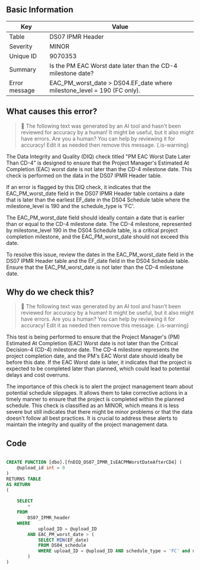 ## Basic Information
| Key         | Value          |
|-------------|----------------|
| Table       | DS07 IPMR Header |
| Severity    | MINOR |
| Unique ID   | 9070353   |
| Summary     | Is the PM EAC Worst date later than the CD-4 milestone date? |
| Error message | EAC_PM_worst_date > DS04.EF_date where milestone_level = 190 (FC only). |

## What causes this error?

> :robot: The following text was generated by an AI tool and hasn't been reviewed for accuracy by a human! It might be useful, but it also might have errors. Are you a human? You can help by reviewing it for accuracy! Edit it as needed then remove this message.
{.is-warning}

The Data Integrity and Quality (DIQ) check titled "PM EAC Worst Date Later Than CD-4" is designed to ensure that the Project Manager's Estimated At Completion (EAC) worst date is not later than the CD-4 milestone date. This check is performed on the data in the DS07 IPMR Header table.

If an error is flagged by this DIQ check, it indicates that the EAC_PM_worst_date field in the DS07 IPMR Header table contains a date that is later than the earliest EF_date in the DS04 Schedule table where the milestone_level is 190 and the schedule_type is 'FC'. 

The EAC_PM_worst_date field should ideally contain a date that is earlier than or equal to the CD-4 milestone date. The CD-4 milestone, represented by milestone_level 190 in the DS04 Schedule table, is a critical project completion milestone, and the EAC_PM_worst_date should not exceed this date.

To resolve this issue, review the dates in the EAC_PM_worst_date field in the DS07 IPMR Header table and the EF_date field in the DS04 Schedule table. Ensure that the EAC_PM_worst_date is not later than the CD-4 milestone date.
## Why do we check this?

> :robot: The following text was generated by an AI tool and hasn't been reviewed for accuracy by a human! It might be useful, but it also might have errors. Are you a human? You can help by reviewing it for accuracy! Edit it as needed then remove this message.
{.is-warning}

This test is being performed to ensure that the Project Manager's (PM) Estimated At Completion (EAC) Worst date is not later than the Critical Decision-4 (CD-4) milestone date. The CD-4 milestone represents the project completion date, and the PM's EAC Worst date should ideally be before this date. If the EAC Worst date is later, it indicates that the project is expected to be completed later than planned, which could lead to potential delays and cost overruns.

The importance of this check is to alert the project management team about potential schedule slippages. It allows them to take corrective actions in a timely manner to ensure that the project is completed within the planned schedule. This check is classified as an MINOR, which means it is less severe but still indicates that there might be minor problems or that the data doesn't follow all best practices. It is crucial to address these alerts to maintain the integrity and quality of the project management data.
## Code

```sql

CREATE FUNCTION [dbo].[fnDIQ_DS07_IPMR_IsEACPMWorstDateAfterCD4] (
	@upload_id int = 0
)
RETURNS TABLE
AS RETURN
(
	
	SELECT 
		*
	FROM
		DS07_IPMR_header
	WHERE
			upload_ID = @upload_ID
		AND EAC_PM_worst_date > (
			SELECT MIN(EF_date)
			FROM DS04_schedule
			WHERE upload_ID = @upload_ID AND schedule_type = 'FC' and milestone_level = 190
		)
)
```
